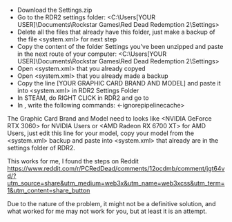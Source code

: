 - Download the Settings.zip
- Go to the RDR2 settings folder: <C:\Users\[YOUR USER]\Documents\Rockstar Games\Red Dead Redemption 2\Settings>
- Delete all the files that already have this folder, just make a backup of the file <system.xml> for next step
- Copy the content of the folder Settings you've been unzipped and paste in the next route of your computer: <C:\Users\[YOUR USER]\Documents\Rockstar Games\Red Dead Redemption 2\Settings>
- Open <system.xml> that you already copyed
- Open <system.xml> that you already made a backup
- Copy the line <videoCardDescription>[YOUR GRAPHIC CARD BRAND AND MODEL]</videoCardDescription> and paste it into <system.xml> in RDR2 Settings Folder
- In STEAM, do RIGHT CLICK in RDR2 and go to <Properties>
- In <Launch Options>, write the following commands: <-ignorepipelinecache>

The Graphic Card Brand and Model need to looks like <NVIDIA GeForce RTX 3060> for NVIDIA Users or <AMD Radeon RX 6700 XT> for AMD Users, just edit this line for your model, copy your model from the <system.xml> backup and paste into <system.xml> that already are in the settings folder of RDR2.

This works for me, I found the steps on Reddit <https://www.reddit.com/r/PCRedDead/comments/12ocdmb/comment/jgt64vd/?utm_source=share&utm_medium=web3x&utm_name=web3xcss&utm_term=1&utm_content=share_button>

Due to the nature of the problem, it might not be a definitive solution, and what worked for me may not work for you, but at least it is an attempt.
